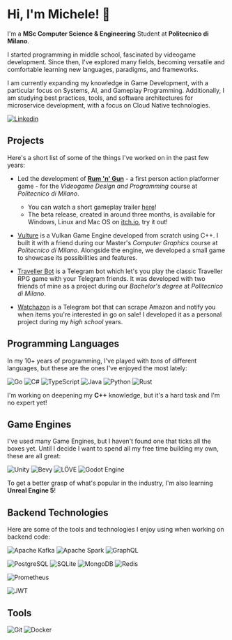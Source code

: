 # Hi, I'm Michele! 👋

I'm a **MSc Computer Science & Engineering** Student at **Politecnico di Milano**.

I started programming in middle school, fascinated by videogame development. Since then, I've explored many fields, becoming versatile and comfortable learning new languages, paradigms, and frameworks.

I am currently expanding my knowledge in Game Development, with a particular focus on Systems, AI, and Gameplay Programming. Additionally, I am studying best practices, tools, and software architectures for microservice development, with a focus on Cloud Native technologies.

[![Linkedin](https://img.shields.io/badge/LinkedIn-0077B5?style=for-the-badge&logo=linkedin&logoColor=white)](https://www.linkedin.com/in/michelegiornetta/)

## Projects

Here's a short list of some of the things I've worked on in the past few years:

- Led the development of [**Rum 'n' Gun**](https://polimi-game-collective.itch.io/rum-n-gun) - a first person action platformer game - for the *Videogame Design and Programming* course at *Politecnico di Milano*.
  - You can watch a short gameplay trailer [here](https://www.youtube.com/watch?v=p4xzPLKBvd8)!
  - The beta release, created in around three months, is available for Windows, Linux and Mac OS on [itch.io](https://polimi-game-collective.itch.io/rum-n-gun), try it out!

- [Vulture](https://github.com/giornetta/vulture) is a Vulkan Game Engine developed from scratch using C++. I built it with a friend during our Master's *Computer Graphics* course at *Politecnico di Milano*. Alongside the engine, we developed a small game to showcase its possibilities and features.

- [Traveller Bot](https://github.com/giornetta/travellerbot) is a Telegram bot which let's you play the classic Traveller RPG game with your Telegram friends. It was developed with two friends of mine as a project during our *Bachelor's degree* at *Politecnico di Milano*.
 
- [Watchazon](https://github.com/giornetta/watchazon) is a Telegram bot that can scrape Amazon and notify you when items you're interested in go on sale! I developed it as a personal project during my *high school* years.

## Programming Languages

In my 10+ years of programming, I've played with *tons* of different languages, but these are the ones I've enjoyed the most lately:

![Go](https://img.shields.io/badge/go-%2300ADD8.svg?style=for-the-badge&logo=go&logoColor=white)
![C#](https://img.shields.io/badge/c%23-%23239120.svg?style=for-the-badge&logo=csharp&logoColor=white)
![TypeScript](https://img.shields.io/badge/TypeScript-007ACC?style=for-the-badge&logo=typescript&logoColor=white)
![Java](https://img.shields.io/badge/java-%23ED8B00.svg?style=for-the-badge&logo=openjdk&logoColor=white)
![Python](https://img.shields.io/badge/python-3670A0?style=for-the-badge&logo=python&logoColor=ffdd54)
![Rust](https://img.shields.io/badge/rust-%23000000.svg?style=for-the-badge&logo=rust&logoColor=white)

I'm working on deepening my **C++** knowledge, but it's a hard task and I'm no expert yet!

## Game Engines

I've used many Game Engines, but I haven't found one that ticks all the boxes yet. Until I decide I want to spend all my free time building my own, these are all great:

![Unity](https://img.shields.io/badge/unity-%23000000.svg?style=for-the-badge&logo=unity&logoColor=white)
![Bevy](https://img.shields.io/badge/Bevy-232326?style=for-the-badge&logo=bevy&logoColor=white)
![LÖVE](https://img.shields.io/badge/L%C3%96VE-red?style=for-the-badge)
![Godot Engine](https://img.shields.io/badge/GODOT-%23FFFFFF.svg?style=for-the-badge&logo=godot-engine)

To get a better grasp of what's popular in the industry, I'm also learning **Unreal Engine 5**!

## Backend Technologies

Here are some of the tools and technologies I enjoy using when working on backend code:

![Apache Kafka](https://img.shields.io/badge/Apache_Kafka-231F20?style=for-the-badge&logo=apache-kafka&logoColor=white)
![Apache Spark](https://img.shields.io/badge/Apache_Spark-FFFFFF?style=for-the-badge&logo=apachespark&logoColor=#E35A16)
![GraphQL](https://img.shields.io/badge/GraphQl-E10098?style=for-the-badge&logo=graphql&logoColor=white)

![PostgreSQL](https://img.shields.io/badge/PostgreSQL-316192?style=for-the-badge&logo=postgresql&logoColor=white)
![SQLite](https://img.shields.io/badge/Sqlite-003B57?style=for-the-badge&logo=sqlite&logoColor=white)
![MongoDB](https://img.shields.io/badge/MongoDB-4EA94B?style=for-the-badge&logo=mongodb&logoColor=white)
![Redis](https://img.shields.io/badge/redis-%23DD0031.svg?&style=for-the-badge&logo=redis&logoColor=white)

![Prometheus](https://img.shields.io/badge/Prometheus-000000?style=for-the-badge&logo=prometheus&labelColor=000000)

![JWT](https://img.shields.io/badge/JWT-black?style=for-the-badge&logo=JSON%20web%20tokens)

## Tools

![Git](https://img.shields.io/badge/GIT-E44C30?style=for-the-badge&logo=git&logoColor=white)
![Docker](https://img.shields.io/badge/docker-%230db7ed.svg?style=for-the-badge&logo=docker&logoColor=white)


